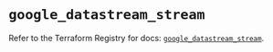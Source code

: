 # `google_datastream_stream`

Refer to the Terraform Registry for docs: [`google_datastream_stream`](https://registry.terraform.io/providers/hashicorp/google-beta/6.14.0/docs/resources/google_datastream_stream).
